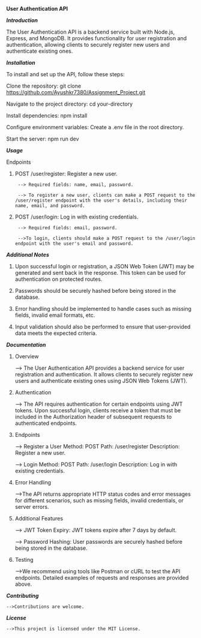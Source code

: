 **User Authentication API**

***Introduction***

The User Authentication API is a backend service built with Node.js, Express, and MongoDB. It provides functionality for user registration and authentication, allowing clients to securely register new users and authenticate existing ones.

***Installation***

To install and set up the API, follow these steps:

Clone the repository:
    git clone https://github.com/Ayushkr7380/Assignment_Project.git


Navigate to the project directory:
    cd your-directory

Install dependencies:
    npm install

Configure environment variables:
    Create a .env file in the root directory.

Start the server:
	npm run dev

***Usage***

Endpoints

1. POST /user/register: Register a new user.

        --> Required fields: name, email, password.

        --> To register a new user, clients can make a POST request to the /user/register endpoint with the user's details, including their name, email, and password.

2. POST /user/login: Log in with existing credentials.

        --> Required fields: email, password.

        -->To login, clients should make a POST request to the /user/login endpoint with the user's email and password.

***Additional Notes***

1. Upon successful login or registration, a JSON Web Token (JWT) may be generated and sent back in the response. This token can be used for authentication on protected routes.

2. Passwords should be securely hashed before being stored in the database.

3. Error handling should be implemented to handle cases such as missing fields, invalid email formats, etc.

4. Input validation should also be performed to ensure that user-provided data meets the expected criteria.


***Documentation***

1. Overview

    --> The User Authentication API provides a backend service for user registration and authentication. It allows clients to securely register new users and authenticate existing ones using JSON Web Tokens (JWT).

2. Authentication

    --> The API requires authentication for certain endpoints using JWT tokens. Upon successful login, clients receive a token that must be included in the Authorization header of subsequent requests to authenticated endpoints.

3. Endpoints

    --> Register a User
        Method: POST
        Path: /user/register
        Description: Register a new user.
    
    --> Login
        Method: POST
        Path: /user/login
        Description: Log in with existing credentials.

4. Error Handling

    -->The API returns appropriate HTTP status codes and error messages for different scenarios, such as missing fields, invalid credentials, or server errors.

5. Additional Features

    --> JWT Token Expiry: JWT tokens expire after 7 days by default.

    --> Password Hashing: User passwords are securely hashed before being stored in the database.

6. Testing

    -->We recommend using tools like Postman or cURL to test the API endpoints. Detailed examples of requests and responses are provided above.

***Contributing***

    -->Contributions are welcome.

***License***

    -->This project is licensed under the MIT License.

